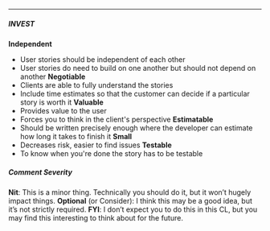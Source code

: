***
##### INVEST
**Independent**
* User stories should be independent of each other
* User stories do need to build on one another but should not depend on another
**Negotiable**
* Clients are able to fully understand the stories
* Include time estimates so that the customer can decide if a particular story is worth it
**Valuable**
* Provides value to the user
* Forces you to think in the client's perspective
**Estimatable**
* Should be written precisely enough where the developer can estimate how long it takes to finish it
**Small**
* Decreases risk, easier to find issues
**Testable**
* To know when you're done the story has to be testable

##### Comment Severity
**Nit**: This is a minor thing. Technically you should do it, but it won’t hugely impact things.
**Optional** (or Consider): I think this may be a good idea, but it’s not strictly required. 
**FYI**: I don’t expect you to do this in this CL, but you may find this interesting to think about for the future.